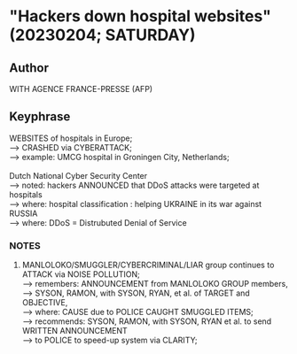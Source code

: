 # "Hackers down hospital websites" (20230204; SATURDAY)

## Author

WITH AGENCE FRANCE-PRESSE (AFP)

## Keyphrase

WEBSITES of hospitals in Europe;<br/>
--> CRASHED via CYBERATTACK;<br/>
--> example: UMCG hospital in Groningen City, Netherlands;<br/>
<br/>
Dutch National Cyber Security Center<br/>
--> noted: hackers ANNOUNCED that DDoS attacks were targeted at hospitals <br/>
--> where: hospital classification : helping UKRAINE in its war against RUSSIA<br/>
--> where: DDoS = Distrubuted Denial of Service<br/>

### NOTES

1) MANLOLOKO/SMUGGLER/CYBERCRIMINAL/LIAR group continues to ATTACK via NOISE POLLUTION;<br/>
--> remembers: ANNOUNCEMENT from MANLOLOKO GROUP members,<br/>
--> SYSON, RAMON, with SYSON, RYAN, et al. of TARGET and OBJECTIVE,<br/>
--> where: CAUSE due to POLICE CAUGHT SMUGGLED ITEMS;<br/>
--> recommends: SYSON, RAMON, with SYSON, RYAN et al. to send WRITTEN ANNOUNCEMENT<br/> 
--> to POLICE to speed-up system via CLARITY;
